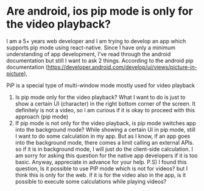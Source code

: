 
# Are android, ios pip mode is only for the video playback?

I am a 5+ years web developer and I am trying to develop an app which supports pip mode using react-native.
Since I have only a minimum understanding of app development, I've read through the android documentation but still I want to ask 2 things.
According to the android pip documentation (https://developer.android.com/develop/ui/views/picture-in-picture),

PiP is a special type of multi-window mode mostly used for video playback

1. Is pip mode only for the video playback?
What I want to do is just to show a certain UI (character) in the right bottom corner of the screen. It definitely is not a video, so I am curious if it is okay to proceed with this approach (pip mode)
2. If pip mode is not only for the video playback, is pip mode switches app into the background mode?
While showing a certain UI in pip mode, still I want to do some calculation in my app.
But as I know, if an app goes into the background mode, there comes a limit calling an external APIs. so if it is in background mode, I will just do the client-side calculation.
I am sorry for asking this question for the native app developers if it is too basic.
Anyway, appreciate in advance for your help.
P.S)
I found this question, Is it possible to use PIP mode which is not for videos?
but I think this is only for the web.
if it is for the video also in the app, is it possible to execute some calculations while playing videos?

        